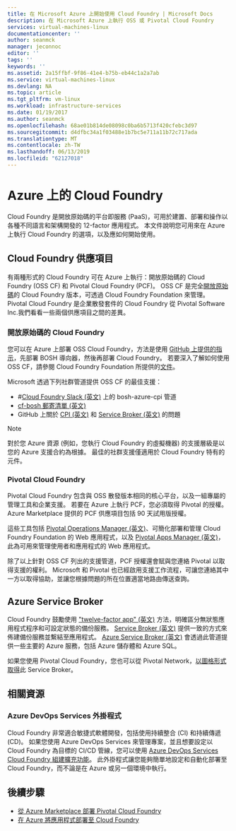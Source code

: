 ```yaml
---
title: 在 Microsoft Azure 上開始使用 Cloud Foundry | Microsoft Docs
description: 在 Microsoft Azure 上執行 OSS 或 Pivotal Cloud Foundry
services: virtual-machines-linux
documentationcenter: ''
author: seanmck
manager: jeconnoc
editor: ''
tags: ''
keywords: ''
ms.assetid: 2a15ffbf-9f86-41e4-b75b-eb44c1a2a7ab
ms.service: virtual-machines-linux
ms.devlang: NA
ms.topic: article
ms.tgt_pltfrm: vm-linux
ms.workload: infrastructure-services
ms.date: 01/19/2017
ms.author: seanmck
ms.openlocfilehash: 68ae01b814de08098c0ba6b5713f420cfebc3d97
ms.sourcegitcommit: d4dfbc34a1f03488e1b7bc5e711a11b72c717ada
ms.translationtype: MT
ms.contentlocale: zh-TW
ms.lasthandoff: 06/13/2019
ms.locfileid: "62127018"
---
```

# <a name="cloud-foundry-on-azure"></a>Azure 上的 Cloud Foundry

Cloud Foundry 是開放原始碼的平台即服務 (PaaS)，可用於建置、部署和操作以各種不同語言和架構開發的 12-factor 應用程式。 本文件說明您可用來在 Azure 上執行 Cloud Foundry 的選項，以及應如何開始使用。

## <a name="cloud-foundry-offerings"></a>Cloud Foundry 供應項目

有兩種形式的 Cloud Foundry 可在 Azure 上執行：開放原始碼的 Cloud Foundry (OSS CF) 和 Pivotal Cloud Foundry (PCF)。 OSS CF 是完全[開放原始碼](https://github.com/cloudfoundry)的 Cloud Foundry 版本，可透過 Cloud Foundry Foundation 來管理。 Pivotal Cloud Foundry 是企業散發套件的 Cloud Foundry 從 Pivotal Software Inc.我們看看一些兩個供應項目之間的差異。

### <a name="open-source-cloud-foundry"></a>開放原始碼的 Cloud Foundry

您可以在 Azure 上部署 OSS Cloud Foundry，方法是使用 [GitHub 上提供的指示](https://github.com/cloudfoundry-incubator/bosh-azure-cpi-release/blob/master/docs/guidance.md)，先部署 BOSH 導向器，然後再部署 Cloud Foundry。 若要深入了解如何使用 OSS CF，請參閱 Cloud Foundry Foundation 所提供的[文件](https://docs.cloudfoundry.org/)。

Microsoft 透過下列社群管道提供 OSS CF 的最佳支援：

- #<a name="bosh-azure-cpi-channel-on-cloud-foundry-slackhttpsslackcloudfoundryorg"></a>[Cloud Foundry Slack (英文)](https://slack.cloudfoundry.org/) 上的 bosh-azure-cpi 管道
- [cf-bosh 郵寄清單 (英文)](https://lists.cloudfoundry.org/pipermail/cf-bosh)
- GitHub 上關於 [CPI (英文)](https://github.com/cloudfoundry-incubator/bosh-azure-cpi-release/issues) 和 [Service Broker (英文)](https://github.com/Azure/meta-azure-service-broker/issues) 的問題

>[!NOTE]
> 對於您 Azure 資源 (例如，您執行 Cloud Foundry 的虛擬機器) 的支援層級是以您的 Azure 支援合約為根據。 最佳的社群支援僅適用於 Cloud Foundry 特有的元件。

### <a name="pivotal-cloud-foundry"></a>Pivotal Cloud Foundry

Pivotal Cloud Foundry 包含與 OSS 散發版本相同的核心平台，以及一組專屬的管理工具和企業支援。 若要在 Azure 上執行 PCF，您必須取得 Pivotal 的授權。 Azure Marketplace 提供的 PCF 供應項目包括 90 天試用版授權。

這些工具包括 [Pivotal Operations Manager (英文)](https://docs.pivotal.io/pivotalcf/customizing/)、可簡化部署和管理 Cloud Foundry Foundation 的 Web 應用程式，以及 [Pivotal Apps Manager (英文)](https://docs.pivotal.io/pivotalcf/console/)，此為可用來管理使用者和應用程式的 Web 應用程式。

除了以上針對 OSS CF 列出的支援管道，PCF 授權還會賦與您連絡 Pivotal 以取得支援的權利。 Microsoft 和 Pivotal 也已經啟用支援工作流程，可讓您連絡其中一方以取得協助，並讓您根據問題的所在位置適當地路由傳送查詢。

## <a name="azure-service-broker"></a>Azure Service Broker

Cloud Foundry 鼓勵使用 ["twelve-factor app" (英文)](https://12factor.net/) 方法，明確區分無狀態應用程式程序和可設定狀態的備份服務。 [Service Broker (英文)](https://docs.cloudfoundry.org/services/api.html) 提供一致的方式來佈建備份服務並繫結至應用程式。 [Azure Service Broker (英文)](https://github.com/Azure/meta-azure-service-broker) 會透過此管道提供一些主要的 Azure 服務，包括 Azure 儲存體和 Azure SQL。

如果您使用 Pivotal Cloud Foundry，您也可以從 Pivotal Network，[以圖格形式取得](https://docs.pivotal.io/azure-sb/installing.html)此 Service Broker。

## <a name="related-resources"></a>相關資源

### <a name="azure-devops-services-plugin"></a>Azure DevOps Services 外掛程式

Cloud Foundry 非常適合敏捷式軟體開發，包括使用持續整合 (CI) 和持續傳遞 (CD)。 如果您使用 Azure DevOps Services 來管理專案，並且想要設定以 Cloud Foundry 為目標的 CI/CD 管線，您可以使用 [Azure DevOps Services Cloud Foundry 組建擴充功能](https://marketplace.visualstudio.com/items?itemName=ms-vsts.cloud-foundry-build-extension)。 此外掛程式讓您能夠簡單地設定和自動化部署至 Cloud Foundry，而不論是在 Azure 或另一個環境中執行。

## <a name="next-steps"></a>後續步驟

- [從 Azure Marketplace 部署 Pivotal Cloud Foundry](https://azure.microsoft.com/marketplace/partners/pivotal/pivotal-cloud-foundryazure-pcf/)
- [在 Azure 將應用程式部署至 Cloud Foundry](./cloudfoundry-deploy-your-first-app.md)
